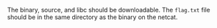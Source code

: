 The binary, source, and libc should be downloadable. The `flag.txt` file should be in the same directory as the binary on the netcat.
